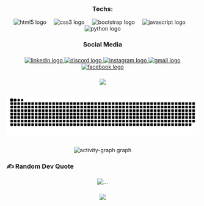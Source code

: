<br clear="both">

### <p align="center">Techs:</p>

<div align="center">
  <img src="https://cdn.jsdelivr.net/gh/devicons/devicon/icons/html5/html5-original.svg" height="40" alt="html5 logo"  />
  <img width="12" />
  <img src="https://cdn.jsdelivr.net/gh/devicons/devicon/icons/css3/css3-original.svg" height="40" alt="css3 logo"  />
  <img width="12" />
  <img src="https://cdn.jsdelivr.net/gh/devicons/devicon/icons/bootstrap/bootstrap-original.svg" height="40" alt="bootstrap logo"  />
  <img width="12" />
  <img src="https://skillicons.dev/icons?i=js" height="40" alt="javascript logo"  />
  <img width="12" />
  <img src="https://cdn.jsdelivr.net/gh/devicons/devicon/icons/python/python-original.svg" height="40" alt="python logo"  />
</div>

### <p align="center">Social Media</p>

###

<div align="center">
  <a href="https://linkedin.com/in/ardiansyahdaud" target="_blank">
    <img src="https://raw.githubusercontent.com/maurodesouza/profile-readme-generator/master/src/assets/icons/social/linkedin/default.svg" width="52" height="40" alt="linkedin logo"  />
  </a>
  <a href="https://discord.com/users/560485692887531531" target="_blank">
    <img src="https://raw.githubusercontent.com/maurodesouza/profile-readme-generator/master/src/assets/icons/social/discord/default.svg" width="52" height="40" alt="discord logo"  />
  </a>
  <a href="https://instagram.com/ardiansyah.da" target="_blank">
    <img src="https://raw.githubusercontent.com/maurodesouza/profile-readme-generator/master/src/assets/icons/social/instagram/default.svg" width="52" height="40" alt="instagram logo"  />
  </a>
  <a href="mailto:justisseiz@gmail.com" target="_blank">
    <img src="https://raw.githubusercontent.com/maurodesouza/profile-readme-generator/master/src/assets/icons/social/gmail/default.svg" width="52" height="40" alt="gmail logo"  />
  </a>
  <a href="https://facebook.com/ardiansyah.daud.399" target="_blank">
    <img src="https://raw.githubusercontent.com/maurodesouza/profile-readme-generator/master/src/assets/icons/social/facebook/default.svg" width="52" height="40" alt="facebook logo"  />
  </a>
</div>

###

<div align="center">
  <img height="200" src="https://i.pinimg.com/originals/f5/f2/74/f5f27448c036af645c27467c789ad759.gif"  />
</div>

###

<img src="https://raw.githubusercontent.com/justissei/justissei/output/snake.svg" alt="Snake animation" />

###

<div align="center">
  <img src="https://github-readme-activity-graph.vercel.app/graph?username=justissei&radius=16&theme=react&area=true&order=5" height="300" alt="activity-graph graph"  />
</div>

### ✍️ Random Dev Quote

<div align="center">
  <img src="https://quotes-github-readme.vercel.app/api?type=horizontal&theme=tokyonight" alt="..." />
</div>

###

<div align="center">
  <img src="https://profile-counter.glitch.me/justissei/count.svg?"  />
</div>

###
